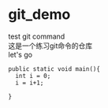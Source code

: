 # git_demo
test git command </br>
这是一个练习git命令的仓库</br>
let's go  

    public static void main(){
      int i = 0;
      i = i+1;
    
    }  
